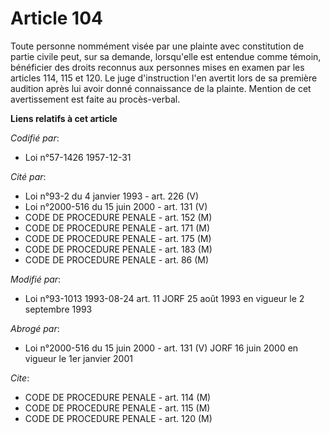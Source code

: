 # Article 104

Toute personne nommément visée par une plainte avec constitution de partie civile peut, sur sa demande, lorsqu'elle est
entendue comme témoin, bénéficier des droits reconnus aux personnes mises en examen par les articles 114, 115 et 120. Le juge
d'instruction l'en avertit lors de sa première audition après lui avoir donné connaissance de la plainte. Mention de cet
avertissement est faite au procès-verbal.

**Liens relatifs à cet article**

_Codifié par_:

  - Loi n°57-1426 1957-12-31

_Cité par_:

  - Loi n°93-2 du 4 janvier 1993 - art. 226 (V)
  - Loi n°2000-516 du 15 juin 2000 - art. 131 (V)
  - CODE DE PROCEDURE PENALE - art. 152 (M)
  - CODE DE PROCEDURE PENALE - art. 171 (M)
  - CODE DE PROCEDURE PENALE - art. 175 (M)
  - CODE DE PROCEDURE PENALE - art. 183 (M)
  - CODE DE PROCEDURE PENALE - art. 86 (M)

_Modifié par_:

  - Loi n°93-1013 1993-08-24 art. 11 JORF 25 août 1993 en vigueur le 2 septembre 1993

_Abrogé par_:

  - Loi n°2000-516 du 15 juin 2000 - art. 131 (V) JORF 16 juin 2000 en vigueur le 1er janvier 2001

_Cite_:

  - CODE DE PROCEDURE PENALE - art. 114 (M)
  - CODE DE PROCEDURE PENALE - art. 115 (M)
  - CODE DE PROCEDURE PENALE - art. 120 (M)
